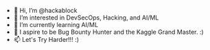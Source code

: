 - 👋 Hi, I’m @hackablock
- 👀 I’m interested in DevSecOps, Hacking, and AI/ML 
- 🌱 I’m currently learning AI/ML
- 💞️ I aspire to be Bug Bounty Hunter and the Kaggle Grand Master. :)
- 📫 Let's Try Harder!!! :)

<!---
hackablock/hackablock is a ✨ special ✨ repository because its `README.md` (this file) appears on your GitHub profile.
You can click the Preview link to take a look at your changes.
--->
